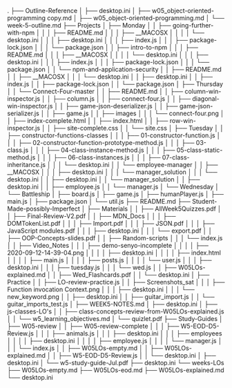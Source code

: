 .
├── Outline-Reference
│   ├── desktop.ini
│   ├── w05_object-oriented-programming copy.md
│   ├── w05_object-oriented-programming.md
│   └── week-5-outline.md
├── Projects
│   ├── Monday
│   │   ├── going-further-with-npm
│   │   │   ├── README.md
│   │   │   ├── __MACOSX
│   │   │   │   └── desktop.ini
│   │   │   ├── desktop.ini
│   │   │   ├── index.js
│   │   │   ├── package-lock.json
│   │   │   └── package.json
│   │   ├── intro-to-npm
│   │   │   ├── README.md
│   │   │   ├── __MACOSX
│   │   │   │   └── desktop.ini
│   │   │   ├── desktop.ini
│   │   │   ├── index.js
│   │   │   ├── package-lock.json
│   │   │   └── package.json
│   │   └── npm-and-application-security
│   │       ├── README.md
│   │       ├── __MACOSX
│   │       │   └── desktop.ini
│   │       ├── desktop.ini
│   │       ├── index.js
│   │       ├── package-lock.json
│   │       └── package.json
│   ├── Thursday
│   │   └── Connect-Four-master
│   │       ├── README.md
│   │       ├── column-win-inspector.js
│   │       ├── column.js
│   │       ├── connect-four.js
│   │       ├── diagonal-win-inspector.js
│   │       ├── game-json-deserializer.js
│   │       ├── game-json-serializer.js
│   │       ├── game.js
│   │       ├── images
│   │       │   └── connect-four.png
│   │       ├── index-complete.html
│   │       ├── index.html
│   │       ├── row-win-inspector.js
│   │       ├── site-complete.css
│   │       └── site.css
│   ├── Tuesday
│   │   ├── constructor-functions-classes
│   │   │   ├── 01-constructor-function.js
│   │   │   ├── 02-constructor-function-prototype-method.js
│   │   │   ├── 03-class.js
│   │   │   ├── 04-class-instance-method.js
│   │   │   ├── 05-class-static-method.js
│   │   │   ├── 06-class-instances.js
│   │   │   ├── 07-class-inheritance.js
│   │   │   └── desktop.ini
│   │   └── employee-manager
│   │       ├── __MACOSX
│   │       │   ├── desktop.ini
│   │       │   └── manager_solution
│   │       │       └── desktop.ini
│   │       ├── desktop.ini
│   │       └── manager_solution
│   │           ├── desktop.ini
│   │           ├── employee.js
│   │           └── manager.js
│   └── Wednesday
│       └── Battleship
│           ├── board.js
│           ├── game.js
│           ├── humanPlayer.js
│           ├── main.js
│           ├── package.json
│           └── util.js
├── README.md
├── Student-Made-possibly-Imperfect
│   ├── Materials
│   │   ├── AllWeek5Quizzes.pdf
│   │   ├── Final-Review-V2.pdf
│   │   ├── MDN_Docs
│   │   │   ├── DOMTokenList.pdf
│   │   │   ├── Import.pdf
│   │   │   ├── JSON.pdf
│   │   │   ├── JavaScript modules.pdf
│   │   │   ├── desktop.ini
│   │   │   └── export.pdf
│   │   ├── OOP-Concepts-slides.pdf
│   │   ├── Random-scripts
│   │   │   └── index.js
│   │   ├── Video_Notes
│   │   │   ├── demo-senyo-incomplete
│   │   │   │   ├── 2020-09-12-14-39-04.png
│   │   │   │   ├── desktop.ini
│   │   │   │   ├── index.html
│   │   │   │   ├── main.js
│   │   │   │   ├── posts.js
│   │   │   │   └── user.js
│   │   │   ├── desktop.ini
│   │   │   ├── tuesday.js
│   │   │   └── wed.js
│   │   ├── W05LOs-explained.md
│   │   ├── Wed_Flashcards.pdf
│   │   └── desktop.ini
│   ├── Practice
│   │   ├── LO-review-practice.js
│   │   ├── Screenshots_sat
│   │   │   ├── Function invocation Context.png
│   │   │   ├── desktop.ini
│   │   │   └── new_keyword.png
│   │   ├── desktop.ini
│   │   ├── guitar_import.js
│   │   └── guitar_imports_test.js
│   ├── WEEK5-NOTES.md
│   ├── desktop.ini
│   ├── js-classes-LO's
│   │   ├── class-concepts-review-from-W05LOs-explained.js
│   │   └── w5_learning_objectives.md
│   └── quizlet.pdf
├── Study-Guides
│   ├── W05-review
│   │   ├── W05-review-complete
│   │   │   ├── W5-EOD-D5-Review.js
│   │   │   ├── animals.js
│   │   │   ├── desktop.ini
│   │   │   ├── employees
│   │   │   │   ├── desktop.ini
│   │   │   │   ├── employee.js
│   │   │   │   └── manager.js
│   │   │   └── index.js
│   │   ├── W05LOs-empty.md
│   │   ├── W05LOs-explained.md
│   │   ├── W5-EOD-D5-Review.js
│   │   └── desktop.ini
│   ├── desktop.ini
│   └── w5-study-guide-Jul.pdf
├── desktop.ini
└── weeks-LOs
    ├── W05LOs-empty.md
    ├── W05LOs-eod.md
    ├── W05LOs-explained.md
    └── desktop.ini